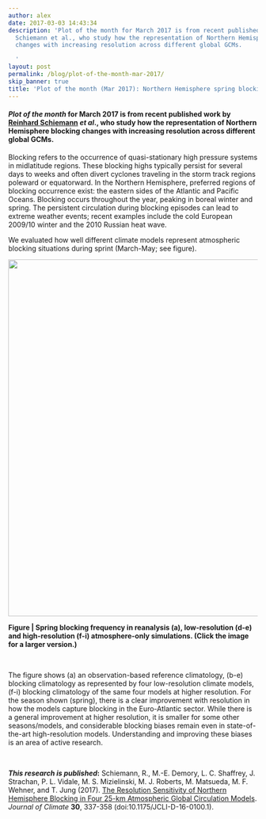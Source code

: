 ```yaml
---
author: alex
date: 2017-03-03 14:43:34
description: 'Plot of the month for March 2017 is from recent published work by Reinhard
  Schiemann et al., who study how the representation of Northern Hemisphere blocking
  changes with increasing resolution across different global GCMs.

  '
layout: post
permalink: /blog/plot-of-the-month-mar-2017/
skip_banner: true
title: 'Plot of the month (Mar 2017): Northern Hemisphere spring blocking'
---
```


<h4><em>Plot of the month</em> for March 2017 is from recent published work by <a href="http://www.met.reading.ac.uk/userpages/reinhard.php">Reinhard Schiemann</a> <em>et al</em>., who study how the representation of Northern Hemisphere blocking changes with increasing resolution across different global GCMs.</h4>
<p></p>
<div>Blocking refers to the occurrence of quasi-stationary high pressure systems in midlatitude regions. These blocking highs typically persist for several days to weeks and often divert cyclones traveling in the storm track regions poleward or equatorward. In the Northern Hemisphere, preferred regions of blocking occurrence exist: the eastern sides of the Atlantic and Pacific Oceans. Blocking occurs throughout the year, peaking in boreal winter and spring. The persistent circulation during blocking episodes can lead to extreme weather events; recent examples include the cold European 2009/10 winter and the 2010 Russian heat wave.</div>
<p></p>
<div>We evaluated how well different climate models represent atmospheric blocking situations during sprint (March-May; see figure).</div>
<div>
<p><a href="{{ site.baseurl }}/assets/media/uploads/Figures/mam_blocking_schiemann_2016.png"><img height="720" src="{{ site.baseurl }}/assets/media/uploads/Figures/mam_blocking_schiemann_2016.png" width="1086"></a></p>
</div>
<p><strong>Figure | Spring blocking frequency in reanalysis (a), low-resolution (d-e) and high-resolution (f-i) atmosphere-only simulations. (Click the image for a larger version.)</strong></p>
<p> </p>
<p>The figure shows (a) an observation-based reference climatology, (b-e) blocking climatology as represented by four low-resolution climate models, (f-i) blocking climatology of the same four models at higher resolution. For the season shown (spring), there is a clear improvement with resolution in how the models capture blocking in the Euro-Atlantic sector. While there is a general improvement at higher resolution, it is smaller for some other seasons/models, and considerable blocking biases remain even in state-of-the-art high-resolution models. Understanding and improving these biases is an area of active research.</p>
<p> </p>
<p><strong><em>This research is published</em>:</strong> Schiemann, R., M.-E. Demory, L. C. Shaffrey, J. Strachan, P. L. Vidale, M. S. Mizielinski, M. J. Roberts, M. Matsueda, M. F. Wehner, and T. Jung (2017). <a href="http://journals.ametsoc.org/doi/abs/10.1175/JCLI-D-16-0100.1">The Resolution Sensitivity of Northern Hemisphere Blocking in Four 25-km Atmospheric Global Circulation Models</a>. <em>Journal of Climate</em> <strong>30</strong>, 337-358 (doi:10.1175/JCLI-D-16-0100.1).</p>
